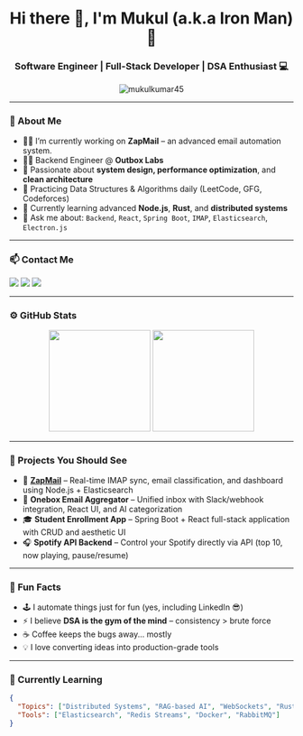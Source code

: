 <!-- Profile Header -->
<h1 align="center">Hi there 👋, I'm Mukul (a.k.a Iron Man) 🦾</h1>
<h3 align="center">Software Engineer | Full-Stack Developer | DSA Enthusiast 💻</h3>

<p align="center">
  <img src="https://komarev.com/ghpvc/?username=mukulkumar45&label=Profile%20views&color=0e75b6&style=flat" alt="mukulkumar45" />
</p>

---

### 💼 About Me

- 👨‍💻 I’m currently working on **ZapMail** – an advanced email automation system.
- 👨‍💼 Backend Engineer @ **Outbox Labs**
- 🔭 Passionate about **system design, performance optimization**, and **clean architecture**
- 🎯 Practicing Data Structures & Algorithms daily (LeetCode, GFG, Codeforces)
- 🌱 Currently learning advanced **Node.js**, **Rust**, and **distributed systems**
- 💬 Ask me about: `Backend`, `React`, `Spring Boot`, `IMAP`, `Elasticsearch`, `Electron.js`

---

### 📫 Contact Me

<p>
  <a href="mailto:youremail@example.com"><img src="https://img.shields.io/badge/Email-D14836?style=flat&logo=gmail&logoColor=white"/></a>
  <a href="https://www.linkedin.com/in/yourlinkedin"><img src="https://img.shields.io/badge/LinkedIn-0077B5?style=flat&logo=linkedin&logoColor=white"/></a>
  <a href="https://yourportfolio.com"><img src="https://img.shields.io/badge/Portfolio-000000?style=flat&logo=githubpages&logoColor=white"/></a>
</p>

---

### ⚙️ GitHub Stats

<p align="center">
  
  <img src="https://github-readme-stats.vercel.app/api?username=mukulkumar45&show_icons=true&theme=radical" height="180" margin-right="10px"/>
  <img src="https://github-readme-stats.vercel.app/api/top-langs/?username=mukulkumar45&layout=compact&theme=radical" height="180" />
</p>

---

### 📌 Projects You Should See

- 🚀 **[ZapMail](https://github.com/yourusername/zapmail)** – Real-time IMAP sync, email classification, and dashboard using Node.js + Elasticsearch
- 📩 **Onebox Email Aggregator** – Unified inbox with Slack/webhook integration, React UI, and AI categorization
- 🎓 **Student Enrollment App** – Spring Boot + React full-stack application with CRUD and aesthetic UI
- 🎧 **Spotify API Backend** – Control your Spotify directly via API (top 10, now playing, pause/resume)

---

### 🤯 Fun Facts

- 🕹️ I automate things just for fun (yes, including LinkedIn 😎)
- ⚡ I believe **DSA is the gym of the mind** – consistency > brute force
- ☕ Coffee keeps the bugs away... mostly
- 💡 I love converting ideas into production-grade tools

---

### 🧠 Currently Learning

```json
{
  "Topics": ["Distributed Systems", "RAG-based AI", "WebSockets", "Rust"],
  "Tools": ["Elasticsearch", "Redis Streams", "Docker", "RabbitMQ"]
}
